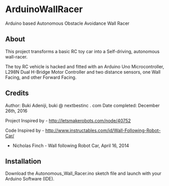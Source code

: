 # ArduinoWallRacer
Arduino based Autonomous Obstacle Avoidance Wall Racer
## About ##
This project transforms a basic RC toy car into a Self-driving, autonomous wall-racer.

The toy RC vehicle is hacked and fitted with an Arduino Uno Microcontroller, L298N Dual H-Bridge Motor Controller 
and two distance sensors, one Wall Facing, and other Forward Facing.

## Credits ##
Author: Buki Adeniji, buki @ nextbestinc . com
Date completed: December 26th, 2016

Project Inspired by - http://letsmakerobots.com/node/40752

Code Inspired by - http://www.instructables.com/id/Wall-Following-Robot-Car/
- Nicholas Finch - Wall following Robot Car, April 16, 2014

## Installation ##
Download the Autonomous_Wall_Racer.ino sketch file and launch with your Arduino Software (IDE).

